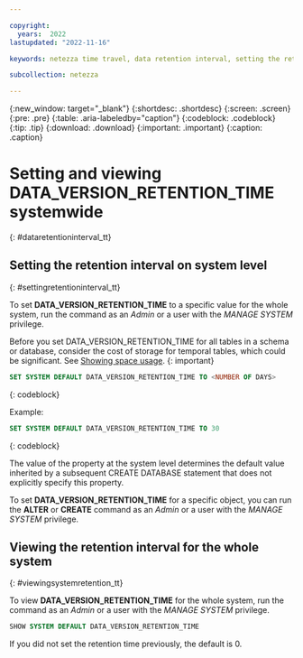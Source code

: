 ```yaml
---

copyright:
  years:  2022
lastupdated: "2022-11-16"

keywords: netezza time travel, data retention interval, setting the retention interval, changing the retention interval

subcollection: netezza

---
```


{:new_window: target="_blank"}
{:shortdesc: .shortdesc}
{:screen: .screen}
{:pre: .pre}
{:table: .aria-labeledby="caption"}
{:codeblock: .codeblock}
{:tip: .tip}
{:download: .download}
{:important: .important}
{:caption: .caption}

# Setting and viewing **DATA_VERSION_RETENTION_TIME** systemwide
{: #dataretentioninterval_tt}

## Setting the retention interval on system level
{: #settingretentioninterval_tt}

To set **DATA_VERSION_RETENTION_TIME** to a specific value for the whole system, run the command as an *Admin* or a user with the *MANAGE SYSTEM* privilege.

Before you set DATA_VERSION_RETENTION_TIME for all tables in a schema or database, consider the cost of storage for temporal tables, which could be significant. See [Showing space usage](/docs/netezza?topic=netezza-showingspaceusage_tt).
{: important}

```sql
SET SYSTEM DEFAULT DATA_VERSION_RETENTION_TIME TO <NUMBER OF DAYS>
```
{: codeblock}

Example:

```sql
SET SYSTEM DEFAULT DATA_VERSION_RETENTION_TIME TO 30 
```
{: codeblock}

The value of the property at the system level determines the default value inherited by a subsequent CREATE DATABASE statement that does not explicitly specify this property.

To set **DATA_VERSION_RETENTION_TIME** for a specific object, you can run the **ALTER** or **CREATE** command as an *Admin* or a user with the *MANAGE SYSTEM* privilege.

## Viewing the retention interval for the whole system
{: #viewingsystemretention_tt}

To view **DATA_VERSION_RETENTION_TIME** for the whole system, run the command as an *Admin* or a user with the *MANAGE SYSTEM* privilege.

```sql
SHOW SYSTEM DEFAULT DATA_VERSION_RETENTION_TIME
```

If you did not set the retention time previously, the default is 0.
